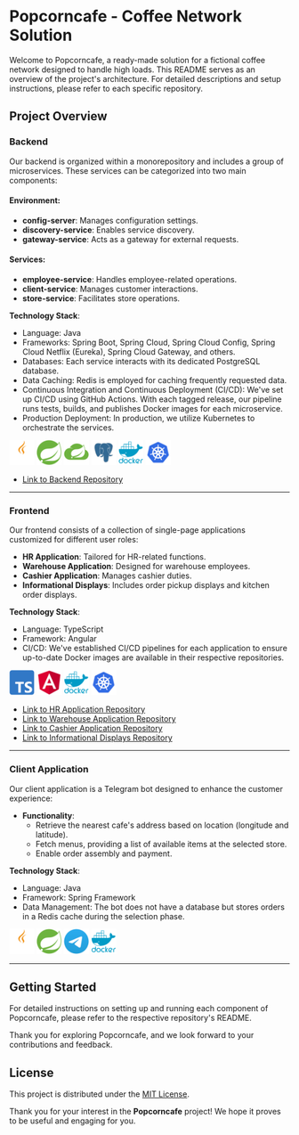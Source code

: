 # Popcorncafe - Coffee Network Solution

Welcome to Popcorncafe, a ready-made solution for a fictional coffee network designed to handle high loads. This README serves as an overview of the project's architecture. For detailed descriptions and setup instructions, please refer to each specific repository.

## Project Overview

### Backend

Our backend is organized within a monorepository and includes a group of microservices. These services can be categorized into two main components:

#### Environment:
- **config-server**: Manages configuration settings.
- **discovery-service**: Enables service discovery.
- **gateway-service**: Acts as a gateway for external requests.

#### Services:
- **employee-service**: Handles employee-related operations.
- **client-service**: Manages customer interactions.
- **store-service**: Facilitates store operations.

**Technology Stack**:
- Language: Java
- Frameworks: Spring Boot, Spring Cloud, Spring Cloud Config, Spring Cloud Netflix (Eureka), Spring Cloud Gateway, and others.
- Databases: Each service interacts with its dedicated PostgreSQL database.
- Data Caching: Redis is employed for caching frequently requested data.
- Continuous Integration and Continuous Deployment (CI/CD): We've set up CI/CD using GitHub Actions. With each tagged release, our pipeline runs tests, builds, and publishes Docker images for each microservice.
- Production Deployment: In production, we utilize Kubernetes to orchestrate the services.

<div>
  <img src="https://github.com/popcorncafe/.github/blob/main/images/logo/java-logo.png?raw=true" height="45">
  <img src="https://github.com/popcorncafe/.github/blob/main/images/logo/spring-logo.png?raw=true" height="45">
  <img src="https://github.com/popcorncafe/.github/blob/main/images/logo/spring-cloud-logo.png?raw=true" height="45">
  <img src="https://github.com/popcorncafe/.github/blob/main/images/logo/postgres-logo.png?raw=true" height="45">
  <img src="https://github.com/popcorncafe/.github/blob/main/images/logo/docker-logo.png?raw=true" height="45">
  <img src="https://github.com/popcorncafe/.github/blob/main/images/logo/kuber-logo.png?raw=true" height="45">
</div>

- [Link to Backend Repository](https://github.com/popcorncafe/popcorncafe-backend)

---

### Frontend

Our frontend consists of a collection of single-page applications customized for different user roles:

- **HR Application**: Tailored for HR-related functions.
- **Warehouse Application**: Designed for warehouse employees.
- **Cashier Application**: Manages cashier duties.
- **Informational Displays**: Includes order pickup displays and kitchen order displays.

**Technology Stack**:
- Language: TypeScript
- Framework: Angular
- CI/CD: We've established CI/CD pipelines for each application to ensure up-to-date Docker images are available in their respective repositories.

<div>
  <img src="https://github.com/popcorncafe/.github/blob/main/images/logo/ts-logo.png?raw=true" height="45">
  <img src="https://github.com/popcorncafe/.github/blob/main/images/logo/angular-logo.png?raw=true" height="45">
  <img src="https://github.com/popcorncafe/.github/blob/main/images/logo/docker-logo.png?raw=true" width="45">
  <img src="https://github.com/popcorncafe/.github/blob/main/images/logo/kuber-logo.png?raw=true" width="45">
</div>

- [Link to HR Application Repository](#)
- [Link to Warehouse Application Repository](#)
- [Link to Cashier Application Repository](#)
- [Link to Informational Displays Repository](#)

---

### Client Application

Our client application is a Telegram bot designed to enhance the customer experience:

- **Functionality**:
  - Retrieve the nearest cafe's address based on location (longitude and latitude).
  - Fetch menus, providing a list of available items at the selected store.
  - Enable order assembly and payment.

**Technology Stack**:
- Language: Java
- Framework: Spring Framework
- Data Management: The bot does not have a database but stores orders in a Redis cache during the selection phase.

<div>
  <img src="https://github.com/popcorncafe/.github/blob/main/images/logo/java-logo.png?raw=true" height="45">
  <img src="https://github.com/popcorncafe/.github/blob/main/images/logo/spring-logo.png?raw=true" height="45">
  <img src="https://github.com/popcorncafe/.github/blob/main/images/logo/tg-logo.png?raw=true" height="45">
  <img src="https://github.com/popcorncafe/.github/blob/main/images/logo/docker-logo.png?raw=true" height="45">
</div>

---

## Getting Started

For detailed instructions on setting up and running each component of Popcorncafe, please refer to the respective repository's README.

Thank you for exploring Popcorncafe, and we look forward to your contributions and feedback.

## License

This project is distributed under the [MIT License](LICENSE).

Thank you for your interest in the **Popcorncafe** project! We hope it proves to be useful and engaging for you.

<!-- 
## Contact

If you have questions or suggestions for improving the project, feel free to contact us:

- Email: [your email]
- Website: [link to your website]
-->
